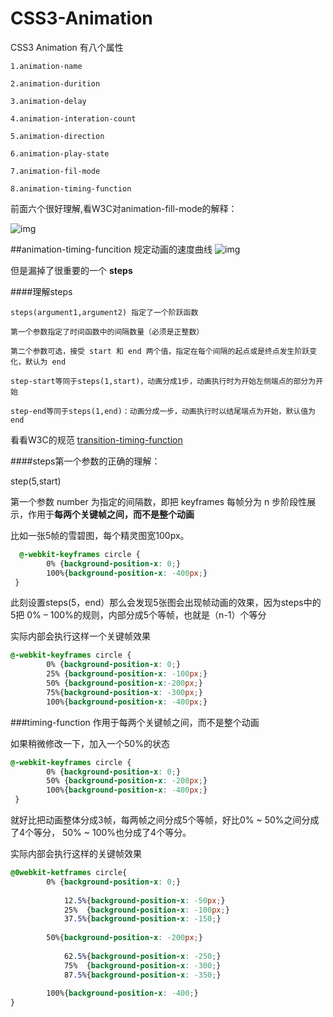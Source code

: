 # CSS3-Animation


CSS3 Animation 有八个属性

    1.animation-name
  
    2.animation-durition
  
    3.animation-delay
    
    4.animation-interation-count
    
    5.animation-direction
    
    6.animation-play-state
    
    7.animation-fil-mode
    
    8.animation-timing-function
    

 前面六个很好理解,看W3C对animation-fill-mode的解释：
    
    
  ![img](https://github.com/herohql521/js-tips/blob/master/imgs/animation-fill-mode.JPG)
  
  
##animation-timing-funcition 规定动画的速度曲线
  ![img](http://images0.cnblogs.com/blog/329084/201507/110906315961940.png)
  
  但是漏掉了很重要的一个 <b>steps</b>
 
####理解steps

    steps(argument1,argument2) 指定了一个阶跃函数
    
    第一个参数指定了时间函数中的间隔数量（必须是正整数）
    
    第二个参数可选，接受 start 和 end 两个值，指定在每个间隔的起点或是终点发生阶跃变化，默认为 end
    
    step-start等同于steps(1,start)，动画分成1步，动画执行时为开始左侧端点的部分为开始
    
    step-end等同于steps(1,end)：动画分成一步，动画执行时以结尾端点为开始，默认值为end
    
    
看看W3C的规范 [transition-timing-function](https://www.w3.org/TR/2012/WD-css3-transitions-20120403/#transition-timing-function-property)
    
####steps第一个参数的正确的理解：

step(5,start)</br>
    
第一个参数 number 为指定的间隔数，即把 keyframes 每帧分为 n 步阶段性展示，作用于<b>每两个关键帧之间，而不是整个动画</b></br>


比如一张5帧的雪碧图，每个精灵图宽100px。


```css
  @-webkit-keyframes circle {
        0% {background-position-x: 0;}
        100%{background-position-x: -400px;}
 }
 ```
 
 此刻设置steps(5，end）那么会发现5张图会出现帧动画的效果，因为steps中的5把 0% – 100%的规则，内部分成5个等帧，也就是（n-1）个等分

实际内部会执行这样一个关键帧效果<br>

```css
@-webkit-keyframes circle {
        0% {background-position-x: 0;}
        25% {background-position-x: -100px;}
        50% {background-position-x:-200px;}
        75%{background-position-x: -300px;}
        100%{background-position-x: -400px;}
```

###timing-function 作用于每两个关键帧之间，而不是整个动画

如果稍微修改一下，加入一个50%的状态</br>

```css
@-webkit-keyframes circle {
        0% {background-position-x: 0;}
        50% {background-position-x: -200px;}
        100%{background-position-x: -400px;}
 }
 ```
 
就好比把动画整体分成3帧，每两帧之间分成5个等帧，好比0% ~ 50%之间分成了4个等分， 50% ~ 100%也分成了4个等分。

实际内部会执行这样的关键帧效果

```css
@0webkit-ketframes circle{
        0% {background-position-x: 0;}
        
            12.5%{background-position-x: -50px;}
            25%  {background-position-x: -100px;}
            37.5%{background-position-x: -150;}
            
        50%{background-position-x: -200px;}
            
            62.5%{background-position-x: -250;}
            75%  {background-position-x: -300;}
            87.5%{background-position-x: -350;}
            
        100%{background-position-x: -400;}
}
```
 
 

    
    
    
    
